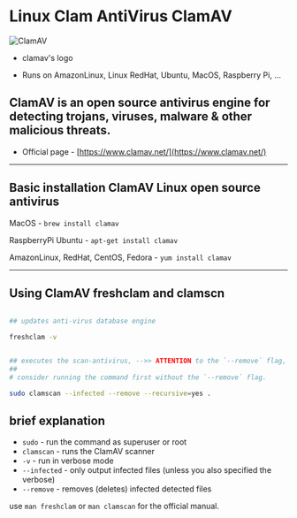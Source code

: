 # Linux Clam AntiVirus ClamAV

![ClamAV](https://www.clamav.net/assets/clamav-trademark.png)
- clamav's logo

- Runs on AmazonLinux, Linux RedHat, Ubuntu, MacOS, Raspberry Pi, ...

## ClamAV is an open source antivirus engine for detecting trojans, viruses, malware & other malicious threats.

- Official page - [https://www.clamav.net/](https://www.clamav.net/)

---

## Basic installation ClamAV Linux open source antivirus

MacOS - `brew install clamav`

RaspberryPi Ubuntu - `apt-get install clamav`

AmazonLinux, RedHat, CentOS, Fedora - `yum install clamav`

---

## Using ClamAV freshclam and clamscn

```sh

## updates anti-virus database engine

freshclam -v


## executes the scan-antivirus, -->> ATTENTION to the `--remove` flag, this deletes files!
##
# consider running the command first without the `--remove` flag.

sudo clamscan --infected --remove --recursive=yes .

````

## brief explanation

- `sudo`       - run the command as superuser or root
- `clamscan`   - runs the ClamAV scanner
- `-v`         - run in verbose mode
- `--infected` - only output infected files (unless you also specified the verbose)
- `--remove`   - removes (deletes) infected detected files

use `man freshclam` or `man clamscan` for the official manual.

